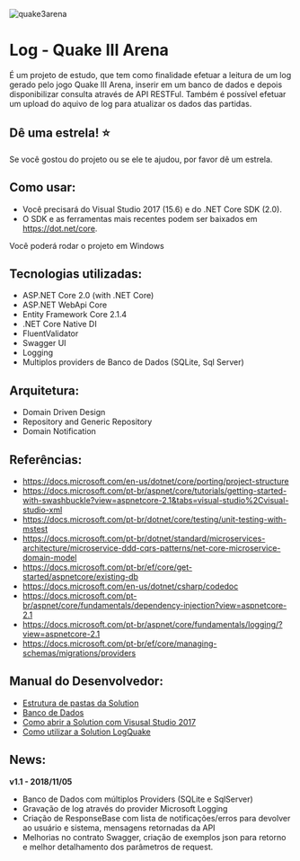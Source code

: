 ![quake3arena](https://user-images.githubusercontent.com/44147082/47756229-0a357400-dc80-11e8-8b9f-37dc9e054c42.jpeg)

# Log - Quake III Arena
É um projeto de estudo, que tem como finalidade efetuar a leitura de um log gerado pelo jogo Quake III Arena, inserir em um banco de dados e depois disponibilizar consulta através de API RESTFul. Também é possível efetuar um upload do aquivo de log para atualizar os dados das partidas.

## Dê uma estrela! :star:
Se você gostou do projeto ou se ele te ajudou, por favor dê um estrela.

## Como usar:
- Você precisará do Visual Studio 2017 (15.6) e do .NET Core SDK (2.0).
- O SDK e as ferramentas mais recentes podem ser baixados em https://dot.net/core.

Você poderá rodar o projeto em Windows

## Tecnologias utilizadas:
- ASP.NET Core 2.0 (with .NET Core)
- ASP.NET WebApi Core
- Entity Framework Core 2.1.4
- .NET Core Native DI
- FluentValidator
- Swagger UI
- Logging
- Multiplos providers de Banco de Dados (SQLite, Sql Server)

## Arquitetura:
- Domain Driven Design 
- Repository and Generic Repository
- Domain Notification

## Referências:
- https://docs.microsoft.com/en-us/dotnet/core/porting/project-structure
- https://docs.microsoft.com/pt-br/aspnet/core/tutorials/getting-started-with-swashbuckle?view=aspnetcore-2.1&tabs=visual-studio%2Cvisual-studio-xml
- https://docs.microsoft.com/pt-br/dotnet/core/testing/unit-testing-with-mstest
- https://docs.microsoft.com/pt-br/dotnet/standard/microservices-architecture/microservice-ddd-cqrs-patterns/net-core-microservice-domain-model
- https://docs.microsoft.com/pt-br/ef/core/get-started/aspnetcore/existing-db
- https://docs.microsoft.com/en-us/dotnet/csharp/codedoc
- https://docs.microsoft.com/pt-br/aspnet/core/fundamentals/dependency-injection?view=aspnetcore-2.1
- https://docs.microsoft.com/pt-br/aspnet/core/fundamentals/logging/?view=aspnetcore-2.1
- https://docs.microsoft.com/pt-br/ef/core/managing-schemas/migrations/providers

## Manual do Desenvolvedor:
- [Estrutura de pastas da Solution](docs/ESTRUTURA.md)
- [Banco de Dados](docs/ESTRUTURABD.md)
- [Como abrir a Solution com Visusal Studio 2017](docs/VS2017.md)
- [Como utilizar a Solution LogQuake](docs/UTILIZAR.md)


## News:

**v1.1 - 2018/11/05**
- Banco de Dados com múltiplos Providers (SQLite e SqlServer)
- Gravação de log através do provider Microsoft Logging
- Criação de ResponseBase com lista de notificações/erros para devolver ao usuário e sistema, mensagens retornadas da API
- Melhorias no contrato Swagger, criação de exemplos json para retorno e melhor detalhamento dos parâmetros de request.

